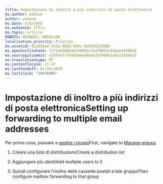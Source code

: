 ```yaml
---
title: Impostazione di inoltro a più indirizzi di posta elettronica
ms.author: pebaum
author: pebaum
ms.date: 5/8/2018
ms.audience: ITPro
ms.topic: article
ROBOTS: NOINDEX, NOFOLLOW
localization_priority: Priority
ms.assetid: 81205bed-e32a-468d-9d4c-9e881622908b
ms.openlocfilehash: 72f2a9368dabfd8001216478823c6deae4430b56
ms.sourcegitcommit: e2864efcfb493b6e46b662b746661a61232bdba7
ms.translationtype: MT
ms.contentlocale: it-IT
ms.lasthandoff: 01/24/2019
ms.locfileid: "29476095"
---
```

# <a name="setting-up-forwarding-to-multiple-email-addresses"></a><span data-ttu-id="3fa1b-102">Impostazione di inoltro a più indirizzi di posta elettronica</span><span class="sxs-lookup"><span data-stu-id="3fa1b-102">Setting up forwarding to multiple email addresses</span></span>

<span data-ttu-id="3fa1b-103">Per prima cosa, passare a [gestire i gruppi](https://portal.office.com/adminportal/home#/groups)</span><span class="sxs-lookup"><span data-stu-id="3fa1b-103">First, navigate to [Manage groups](https://portal.office.com/adminportal/home#/groups)</span></span>
  
1. <span data-ttu-id="3fa1b-104">Creare una *lista di distribuzione*</span><span class="sxs-lookup"><span data-stu-id="3fa1b-104">Create a  *distribution list*</span></span> 
    
2. <span data-ttu-id="3fa1b-105">Aggiungere più utenti</span><span class="sxs-lookup"><span data-stu-id="3fa1b-105">Add multiple users to it</span></span>
    
3. <span data-ttu-id="3fa1b-106">Quindi configurare l'inoltro delle cassette postali a tale gruppo</span><span class="sxs-lookup"><span data-stu-id="3fa1b-106">Then configure mailbox forwarding to that group</span></span>
    

